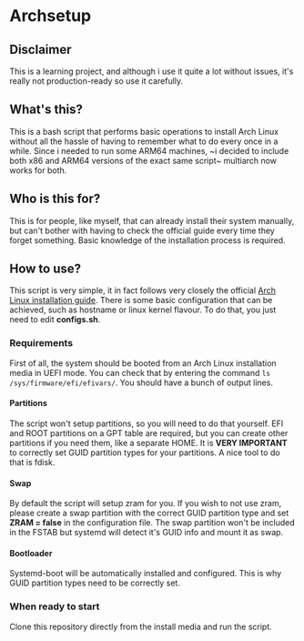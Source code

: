 # Archsetup
## Disclaimer
This is a learning project, and although i use it quite a lot without issues, it's really not production-ready so use it carefully.

## What's this?
This is a bash script that performs basic operations to install Arch Linux without all the hassle of having to remember what to do every once in a while. Since i needed to run some ARM64 machines, ~i decided to include both x86 and ARM64 versions of the exact same script~ multiarch now works for both.

## Who is this for?
This is for people, like myself, that can already install their system manually, but can't bother with having to check the official guide every time they forget something. Basic knowledge of the installation process is required.

## How to use?
This script is very simple, it in fact follows very closely the official [Arch Linux installation guide](https://wiki.archlinux.org/title/installation_guide). There is some basic configuration that can be achieved, such as hostname or linux kernel flavour. To do that, you just need to edit **configs.sh**.

### Requirements
First of all, the system should be booted from an Arch Linux installation media in UEFI mode. You can check that by entering the command ```ls /sys/firmware/efi/efivars/```. You should have a bunch of output lines.

#### Partitions
The script won't setup partitions, so you will need to do that yourself. EFI and ROOT partitions on a GPT table are required, but you can create other partitions if you need them, like a separate HOME. It is **VERY IMPORTANT** to correctly set GUID partition types for your partitions. A nice tool to do that is fdisk.

#### Swap
By default the script will setup zram for you. If you wish to not use zram, please create a swap partition with the correct GUID partition type and set **ZRAM = false** in the configuration file. The swap partition won't be included in the FSTAB but systemd will detect it's GUID info and mount it as swap.

#### Bootloader
Systemd-boot will be automatically installed and configured. This is why GUID partition types need to be correctly set.

### When ready to start
Clone this repository directly from the install media and run the script.
